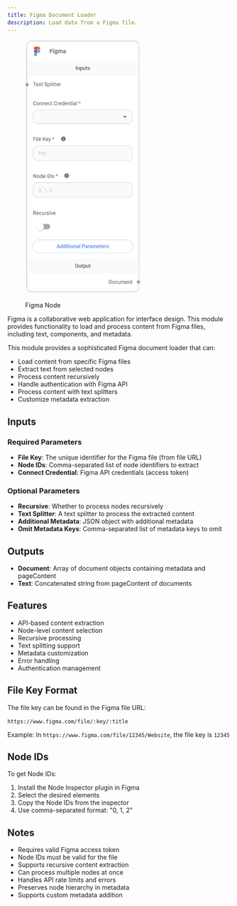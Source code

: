 ```yaml
---
title: Figma Document Loader
description: Load data from a Figma file.
---
```



<figure><img src="/assets/image (8) (1) (1) (1) (1) (1) (1) (1).png" alt="" width="264"><figcaption><p>Figma Node</p></figcaption></figure>

Figma is a collaborative web application for interface design. This module provides functionality to load and process content from Figma files, including text, components, and metadata.

This module provides a sophisticated Figma document loader that can:
- Load content from specific Figma files
- Extract text from selected nodes
- Process content recursively
- Handle authentication with Figma API
- Process content with text splitters
- Customize metadata extraction

## Inputs

### Required Parameters
- **File Key**: The unique identifier for the Figma file (from file URL)
- **Node IDs**: Comma-separated list of node identifiers to extract
- **Connect Credential**: Figma API credentials (access token)

### Optional Parameters
- **Recursive**: Whether to process nodes recursively
- **Text Splitter**: A text splitter to process the extracted content
- **Additional Metadata**: JSON object with additional metadata
- **Omit Metadata Keys**: Comma-separated list of metadata keys to omit

## Outputs

- **Document**: Array of document objects containing metadata and pageContent
- **Text**: Concatenated string from pageContent of documents

## Features
- API-based content extraction
- Node-level content selection
- Recursive processing
- Text splitting support
- Metadata customization
- Error handling
- Authentication management

## File Key Format
The file key can be found in the Figma file URL:
```
https://www.figma.com/file/:key/:title
```
Example: In `https://www.figma.com/file/12345/Website`, the file key is `12345`

## Node IDs
To get Node IDs:
1. Install the Node Inspector plugin in Figma
2. Select the desired elements
3. Copy the Node IDs from the inspector
4. Use comma-separated format: "0, 1, 2"

## Notes
- Requires valid Figma access token
- Node IDs must be valid for the file
- Supports recursive content extraction
- Can process multiple nodes at once
- Handles API rate limits and errors
- Preserves node hierarchy in metadata
- Supports custom metadata addition
